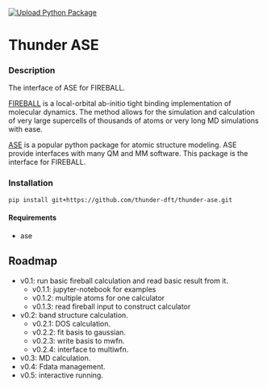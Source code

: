 [![Upload Python Package](https://github.com/thunder-dft/thunder-ase/actions/workflows/python-publish.yml/badge.svg)](https://github.com/thunder-dft/thunder-ase/actions/workflows/python-publish.yml)

# Thunder ASE

### Description
The interface of ASE for FIREBALL.  

[FIREBALL](https://sites.google.com/site/fireballofficialsite/) is a local-orbital ab-initio tight binding implementation of  molecular dynamics. The method allows for the simulation and calculation of very large supercells of thousands of atoms or very long MD  simulations with ease.

[ASE](https://wiki.fysik.dtu.dk/ase/index.html) is a popular python package for atomic structure modeling. ASE provide interfaces with many QM and MM software. This package is the interface for FIREBALL. 

### Installation

`pip install git+https://github.com/thunder-dft/thunder-ase.git`

#### Requirements
* ase

## Roadmap

* v0.1: run basic fireball calculation and read basic result from it.
  * v0.1.1: jupyter-notebook for examples
  * v0.1.2: multiple atoms for one calculator
  * v0.1.3: read fireball input to construct calculator
* v0.2: band structure calculation.
  * v0.2.1: DOS calculation.
  * v0.2.2: fit basis to gaussian.
  * v0.2.3: write basis to mwfn.
  * v0.2.4: interface to multiwfn.
* v0.3: MD calculation.
* v0.4: Fdata management.
* v0.5: interactive running.

